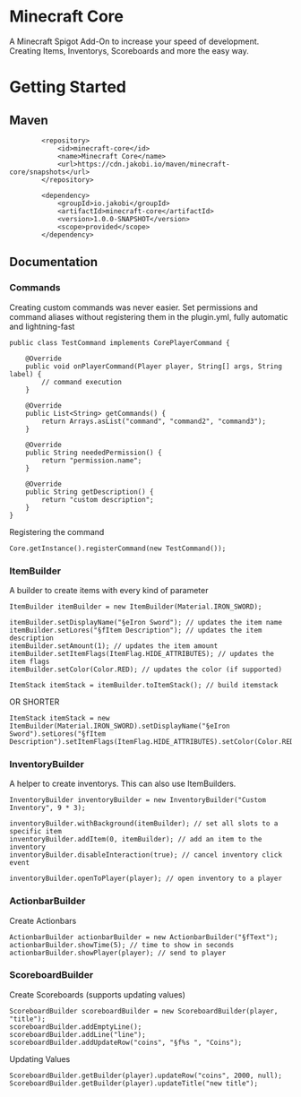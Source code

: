 # Minecraft Core

A Minecraft Spigot Add-On to increase your speed of development. Creating Items, Inventorys, Scoreboards and more the easy way.

# Getting Started

## Maven

```
        <repository>
            <id>minecraft-core</id>
            <name>Minecraft Core</name>
            <url>https://cdn.jakobi.io/maven/minecraft-core/snapshots</url>
        </repository>
```

```
        <dependency>
            <groupId>io.jakobi</groupId>
            <artifactId>minecraft-core</artifactId>
            <version>1.0.0-SNAPSHOT</version>
            <scope>provided</scope>
        </dependency>
```

## Documentation

### Commands

Creating custom commands was never easier. Set permissions and command aliases without registering them in the plugin.yml, fully automatic and lightning-fast

```
public class TestCommand implements CorePlayerCommand {

    @Override
    public void onPlayerCommand(Player player, String[] args, String label) {
        // command execution
    }

    @Override
    public List<String> getCommands() {
        return Arrays.asList("command", "command2", "command3");
    }

    @Override
    public String neededPermission() {
        return "permission.name";
    }

    @Override
    public String getDescription() {
        return "custom description";
    }
}
```

Registering the command

```
Core.getInstance().registerCommand(new TestCommand());
```

### ItemBuilder

A builder to create items with every kind of parameter

```
ItemBuilder itemBuilder = new ItemBuilder(Material.IRON_SWORD);

itemBuilder.setDisplayName("§eIron Sword"); // updates the item name
itemBuilder.setLores("§fItem Description"); // updates the item description
itemBuilder.setAmount(1); // updates the item amount
itemBuilder.setItemFlags(ItemFlag.HIDE_ATTRIBUTES); // updates the item flags
itemBuilder.setColor(Color.RED); // updates the color (if supported)

ItemStack itemStack = itemBuilder.toItemStack(); // build itemstack
```

OR SHORTER

```
ItemStack itemStack = new ItemBuilder(Material.IRON_SWORD).setDisplayName("§eIron Sword").setLores("§fItem Description").setItemFlags(ItemFlag.HIDE_ATTRIBUTES).setColor(Color.RED).toItemStack();
```


### InventoryBuilder
A helper to create inventorys. This can also use ItemBuilders.

```
InventoryBuilder inventoryBuilder = new InventoryBuilder("Custom Inventory", 9 * 3);

inventoryBuilder.withBackground(itemBuilder); // set all slots to a specific item
inventoryBuilder.addItem(0, itemBuilder); // add an item to the inventory
inventoryBuilder.disableInteraction(true); // cancel inventory click event

inventoryBuilder.openToPlayer(player); // open inventory to a player
```


### ActionbarBuilder
Create Actionbars

```
ActionbarBuilder actionbarBuilder = new ActionbarBuilder("§fText");
actionbarBuilder.showTime(5); // time to show in seconds
actionbarBuilder.showPlayer(player); // send to player
```


### ScoreboardBuilder
Create Scoreboards (supports updating values)

```
ScoreboardBuilder scoreboardBuilder = new ScoreboardBuilder(player, "title");
scoreboardBuilder.addEmptyLine();
scoreboardBuilder.addLine("line");
scoreboardBuilder.addUpdateRow("coins", "§f%s ", "Coins");
```

Updating Values
```
ScoreboardBuilder.getBuilder(player).updateRow("coins", 2000, null);
ScoreboardBuilder.getBuilder(player).updateTitle("new title");
```
